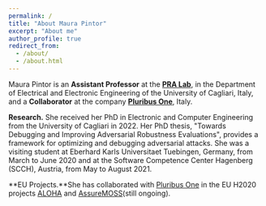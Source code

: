 ```yaml
---
permalink: /
title: "About Maura Pintor"
excerpt: "About me"
author_profile: true
redirect_from: 
  - /about/
  - /about.html
---
```


Maura Pintor is an **Assistant Professor** at the [**PRA Lab**](http://pralab.diee.unica.it/en), in the Department of Electrical and Electronic Engineering of the University of Cagliari, Italy, and a **Collaborator** at the company [**Pluribus One**](https://www.pluribus-one.it/), Italy. 

**Research.** She received her PhD in Electronic and Computer Engineering from the University of Cagliari in 2022. Her PhD thesis, \"Towards Debugging and Improving Adversarial Robustness Evaluations\", provides a framework for optimizing and debugging adversarial attacks. She was a visiting student at Eberhard Karls Universitaet Tuebingen, Germany, from March to June 2020 and at the Software Competence Center Hagenberg (SCCH), Austria, from May to August 2021. 

**EU Projects.**She has collaborated with [Pluribus One](https://www.pluribus-one.it/) in the EU H2020 projects [ALOHA](https://www.aloha-h2020.eu/) and [AssureMOSS](https://assuremoss.eu/en/)(still ongoing).


